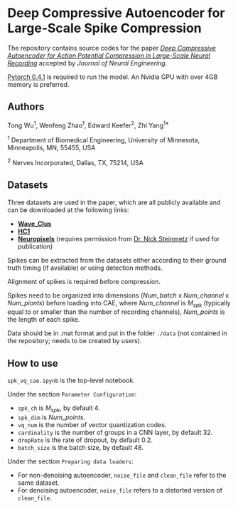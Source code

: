 # Deep Compressive Autoencoder for Large-Scale Spike Compression

The repository contains source codes for the paper [*Deep Compressive Autoencoder for Action Potential Compression in Large-Scale Neural Recording*](http://iopscience.iop.org/article/10.1088/1741-2552/aae18d) accepted by *Journal of Neural Engineering*.

[Pytorch 0.4.1](https://pytorch.org/) is required to run the model. An Nvidia GPU with over 4GB memory  is preferred.

## Authors
Tong Wu<sup>1</sup>, Wenfeng Zhao<sup>1</sup>, Edward Keefer<sup>2</sup>, Zhi Yang<sup>1*</sup>

<sup>1</sup> Department of Biomedical Engineering, University of Minnesota, Minneapolis, MN, 55455, USA

<sup>2</sup> Nerves Incorporated, Dallas, TX, 75214, USA

## Datasets
Three datasets are used in the paper, which are all publicly available and can be downloaded at the following links:

- [**Wave_Clus**](https://github.com/csn-le/wave_clus)
- [**HC1**](http://crcns.org/data-sets/hc/hc-1/about)
- [**Neuropixels**](http://data.cortexlab.net/singlePhase3/) (requires permission from [Dr. Nick Steinmetz](http://www.nicksteinmetz.com/) if used for publication)

Spikes can be extracted from the datasets either according to their ground truth timing (if available) or using detection methods.

Alignment of spikes is required before compression.

Spikes need to be organized into dimensions (*Num_batch* x *Num_channel* x *Num_pionts*) before loading into CAE, where *Num_channel* is *M<sub>spk</sub>* (typically equal to or smaller than the number of recording channels), *Num_points* is the length of each spike.

Data should be in .mat format and put in the folder `./data` (not contained in the repository; needs to be created by users).

## How to use

`spk_vq_cae.ipynb` is the top-level notebook. 

Under the section `Parameter Configuration`:

- `spk_ch` is *M<sub>spk</sub>*, by default 4.
- `spk_dim` is *Num_points*.
- `vq_num` is the number of vector quantization codes.
- `cardinality` is the number of groups in a CNN layer, by default 32.
- `dropRate` is the rate of dropout, by default 0.2.
- `batch_size` is the batch size, by default 48.

Under the section `Preparing data loaders`:

- For non-denoising autoencoder, `noise_file` and `clean_file` refer to the same dataset.
- For denoising autoencoder, `noise_file` refers to a distorted version of `clean_file`.


